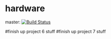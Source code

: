 # hardware


master: [![Build Status](https://travis-ci.org/not-jason/hardware.svg?branch=master)](https://travis-ci.org/not-jason/hardware)

#finish up project 6 stuff
#finish up project 7 stuff
